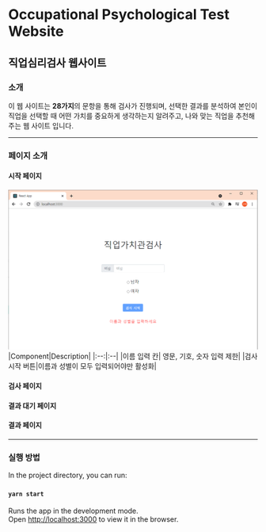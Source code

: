<!-- Heading -->
# Occupational Psychological Test Website
## 직업심리검사 웹사이트

### **소개**
이 웹 사이트는 **28가지**의 문항을 통해 검사가 진행되며, 선택한 결과를 분석하여 본인이 직업을 선택할 때 어떤 가치를 중요하게 생각하는지 알려주고, 나와 맞는 직업을 추천해주는 웹 사이트 입니다.
___
### **페이지 소개**
#### 시작 페이지
![start page](./imgForRm/startPage.png)
|Component|Description|
|:--:|:--|
|이름 입력 칸| 영문, 기호, 숫자 입력 제한|
|검사시작 버튼|이름과 성별이 모두 입력되어야만 활성화|

#### 검사 페이지
#### 결과 대기 페이지
#### 결과 페이지
___
### **실행 방법**
In the project directory, you can run:

#### `yarn start`

Runs the app in the development mode.\
Open [http://localhost:3000](http://localhost:3000) to view it in the browser.